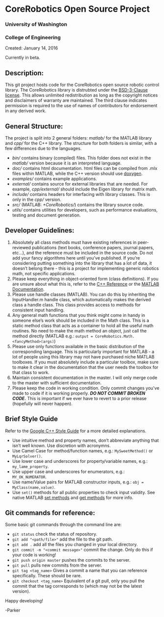 # CoreRobotics Open Source Project
### University of Washington
### College of Engineering
Created: January 14, 2016

Currently in beta.


## Description:
This git project hosts code for the CoreRobotics open source robotic control library.  The CoreRobotics library is distrubted under the [BSD-3-Clause license](https://opensource.org/licenses/BSD-3-Clause).  This allows unlimited redistribution as long as the copyright notices and disclaimers of warranty are maintained.  The third clause indicates permission is required to the use of names of contributors for endorsement in any derived work.


## General Structure:
The project is split into 2 general folders: *matlab/* for the MATLAB library and *cpp/* for the C++ library.  The structure for both folders is similar, with a few differences due to the languages.
- *bin/* contains binary (compiled) files.  This folder does not exist in the *matlab/* version because it is an interpreted language.
- *doc/* contains html documentation.  html files can be compiled from .mlx files within MATLAB, while the C++ version should use [doxygen](http://www.stack.nl/~dimitri/doxygen/).
- *examples/* contains example applications.
- *external/* contains source for external libraries that are needed.  For example, *cpp/external/* should include the Eigen library for matrix math.
- *include/* contains headers for interfacing with library classes.  This is only in the *cpp/* version.
- *src/* (MATLAB: *+CoreRobotics/*) contains the library source code.
- *utils/* contains utilities for developers, such as performance evaluations, testing and document generation.


## Developer Guidelines:
1. Absolutely all class methods must have existing references in peer-reviewed publications (text books, conference papers, journal papers, etc…), and the reference must be included in the source code.  Do not add your fancy algorithms here until you’ve published.  If you’re considering putting something into the library that has a lot of data, it doesn’t belong there - this is a project for implementing generic robotics math, not specific applications.
2. Please keep everything in object-oriented form (class definitions). If you are unsure about what this is, refer to the [C++ Reference](http://www.learncpp.com/cpp-tutorial/81-welcome-to-object-oriented-programming/) or the [MATLAB Documentation](https://www.mathworks.com/discovery/object-oriented-programming.html).  
3. Please use handle classes (MATLAB).  You can do this by inheriting the InputHandler.m handle class, which automatically makes the derived class a handle class.  This class provides access to methods for consistent input handling.
4. Any general math functions that you think might come in handy in someone else’s work should be included in the Math class.  This is a static method class that acts as a container to hold all the useful math routines.  No need to make the math method an object, just call the method directly (MATLAB e.g.: `output = CoreRobotics.Math.<fancyMethod>(args)`)
5. Please use only functions available in the basic distribution of the corresponding language. This is particularly important for MATLAB - a lot of people using this library may not have purchased niche MATLAB toolboxes.  If you must absolutely include a particular toolbox, make sure to make it clear in the documentation that the user needs the toolbox for that class to work.
6. Maintain consistent documentation in the master.  I will only merge code to the master with sufficient documentation.
7. Please keep the code in working condition.  Only commit changes you've made to code if it is working properly.  **_DO NOT COMMIT BROKEN CODE._**  This is important if we ever have to revert to a prior release (hopefully will never happen).


## Brief Style Guide
Refer to the [Google C++ Style Guide](https://google.github.io/styleguide/cppguide.html) for a more detailed explanations.
- Use intuitive method and property names, don’t abbreviate anything that isn’t well known.  Use discretion with acronymns.
- Use Camel Case for method/function names, e.g.: `MySweetMethod()` or `MyLqrSolver()`.
- Use lower case and underscores for property/variable names, e.g.: `my_lame_property`.
- Use upper case and underscores for enumerators, e.g.: `MY_OK_NUMERATOR`.
- Use name/Value pairs for MATLAB constructor inputs, e.g.: `obj = MyClass(name,value)`.
- Use `set()` methods for all public properties to check input validity.  See native MATLAB [set methods](https://www.mathworks.com/help/matlab/matlab_oop/property-set-methods.html) and [get methods](https://www.mathworks.com/help/matlab/matlab_oop/property-get-methods.html) for more info.


## Git commands for reference:
Some basic git commands through the command line are:
- `git status` check the status of repository.
- `git add "<path/file>"` add the file to the git path.
- `git add .` add all the files you changed in your local directory.
- `git commit -m "<commit message>"` commit the change.  Only do this if your code is working!
- `git push origin master` pushes the commits to the server.
- `git pull` pulls new commits from the server.
- `git tag <tag_name>` Gives a commit a name that you can reference specifically. These should be rare.
- `git checkout <tag_name>` Equivalent of a git pull, only you pull the commit that the tag corresponds to (which may not be the latest version).


Happy developing!


-Parker
